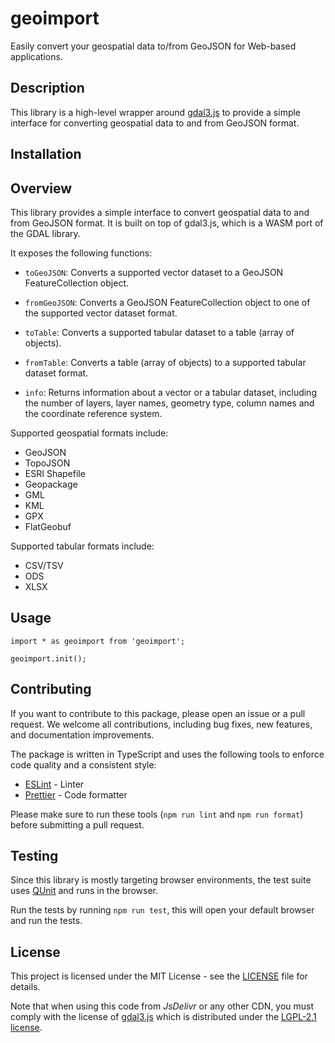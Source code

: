 # geoimport

Easily convert your geospatial data to/from GeoJSON for Web-based applications.

## Description

This library is a high-level wrapper around [gdal3.js](https://github.com/bugra9/gdal3.js) to provide a simple
interface for converting geospatial data to and from GeoJSON format.

## Installation

## Overview

This library provides a simple interface to convert geospatial data to and from GeoJSON format.
It is built on top of gdal3.js, which is a WASM port of the GDAL library.

It exposes the following functions:

- `toGeoJSON`: Converts a supported vector dataset to a GeoJSON FeatureCollection object.
- `fromGeoJSON`: Converts a GeoJSON FeatureCollection object to one of the supported vector dataset format.

- `toTable`: Converts a supported tabular dataset to a table (array of objects).
- `fromTable`: Converts a table (array of objects) to a supported tabular dataset format.

- `info`: Returns information about a vector or a tabular dataset, including the number of layers,
  layer names, geometry type, column names and the coordinate reference system.

Supported geospatial formats include:

- GeoJSON
- TopoJSON
- ESRI Shapefile
- Geopackage
- GML
- KML
- GPX
- FlatGeobuf

Supported tabular formats include:

- CSV/TSV
- ODS
- XLSX

## Usage

```
import * as geoimport from 'geoimport';

geoimport.init();
```

## Contributing

If you want to contribute to this package, please open an issue or a pull request.
We welcome all contributions, including bug fixes, new features, and documentation improvements.

The package is written in TypeScript and uses the following tools to enforce code quality and a consistent style:

- [ESLint](https://eslint.org/) - Linter
- [Prettier](https://prettier.io/) - Code formatter

Please make sure to run these tools (`npm run lint` and `npm run format`) before submitting a pull request.

## Testing

Since this library is mostly targeting browser environments, the test suite uses [QUnit](https://qunitjs.com/) and runs in the browser.

Run the tests by running `npm run test`, this will open your default browser and run the tests.

## License

This project is licensed under the MIT License - see the [LICENSE](LICENSE) file for details.

Note that when using this code from _JsDelivr_ or any other CDN, you must comply with the license of [gdal3.js](https://github.com/bugra9/gdal3.js)
which is distributed under the [LGPL-2.1 license](https://github.com/bugra9/gdal3.js/blob/master/LICENSE).
